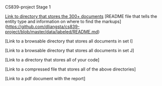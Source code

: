 CS839-project Stage 1

[Link to directory that stores the 300+ documents](https://github.com/dliangsta/cs839-project/tree/master/data/labeled) 
[README file that tells the entity type and information on where to find the markups]
(https://github.com/dliangsta/cs839-project/blob/master/data/labeled/README.md)

[Link to a browsable directory that stores all documents in set I]

[Link to a browsable directory that stores all documents in set J]

[Link to a directory that stores all of your code]

[Link to a compressed file that stores all of the above directories]

[Link to a pdf document with the report]
